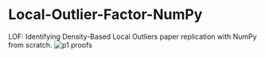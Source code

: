 # Local-Outlier-Factor-NumPy
LOF: Identifying Density-Based Local Outliers paper replication with NumPy from scratch.
![p1 proofs](https://github.com/mlpotter/Local-Outlier-Factor-NumPy/tree/master/images/p1_proofs)
